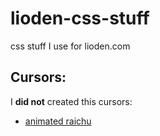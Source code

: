 # lioden-css-stuff
css stuff I use for lioden.com


## Cursors:
I **did not** created this cursors:
* [animated raichu](http://www.rw-designer.com/cursor-detail/139242)
